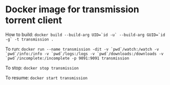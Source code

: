 # Docker image for transmission torrent client

How to build:
```docker build --build-arg UID=`id -u` --build-arg GUID=`id -g` -t transmission .```

To run:
```docker run --name transmission -dit -v `pwd`/watch:/watch -v `pwd`/info:/info -v `pwd`/logs:/logs -v `pwd`/downloads:/downloads -v `pwd`/incomplete:/incomplete -p 9091:9091 transmission```

To stop:
```docker stop transmission```

To resume:
```docker start transmission```
